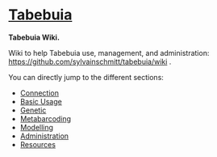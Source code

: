 # [Tabebuia](https://github.com/sylvainschmitt/tabebuia/wiki)

**Tabebuia Wiki.**

Wiki to help Tabebuia use, management, and administration: https://github.com/sylvainschmitt/tabebuia/wiki . 

You can directly jump to the different sections:

* [Connection](https://github.com/sylvainschmitt/tabebuia/wiki/1.1-Connection)
* [Basic Usage](https://github.com/sylvainschmitt/tabebuia/wiki/1.2-Basic-usage)
* [Genetic](https://github.com/sylvainschmitt/tabebuia/wiki/2-Genetic)
* [Metabarcoding](https://github.com/sylvainschmitt/tabebuia/wiki/3-Metabarcoding)
* [Modelling](https://github.com/sylvainschmitt/tabebuia/wiki/4-Modelling)
* [Administration](https://github.com/sylvainschmitt/tabebuia/wiki/8-Administration)
* [Resources](https://github.com/sylvainschmitt/tabebuia/wiki/9-Resources)
